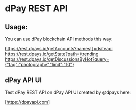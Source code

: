 # dPay REST API

## Usage:

You can use dPay blockchain API methods this way:

https://rest.dpays.io/getAccounts?names[]=dsiteapi  
https://rest.dpays.io/getState?path=/trending  
https://rest.dpays.io/getDiscussionsByHot?query={"tag":"photography","limit":"10"}  

## dPay API UI

Test dPay REST API on dPay API UI created by @dpays here:

[https://dpayapi.com]
